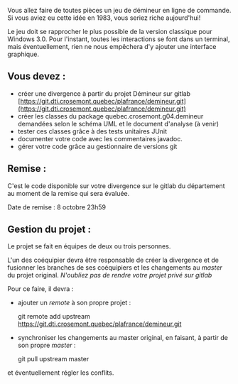 Vous allez faire de toutes pièces un jeu de démineur en ligne de commande. Si vous aviez eu cette idée en 1983, vous seriez riche aujourd'hui!

Le jeu doit se rapprocher le plus possible de la version classique pour Windows 3.0. Pour l'instant, toutes les interactions se font dans un terminal, mais éventuellement, rien ne nous empêchera d'y ajouter une interface graphique.

## Vous devez :

 * créer une divergence à partir du projet Démineur sur gitlab [https://git.dti.crosemont.quebec/plafrance/demineur.git](https://git.dti.crosemont.quebec/plafrance/demineur.git)
 * créer les classes du package quebec.crosemont.g04.demineur demandées selon le schéma UML et le document d'analyse (à venir)
 * tester ces classes grâce à des tests unitaires JUnit
 * documenter votre code avec les commentaires javadoc.
 * gérer votre code grâce au gestionnaire de versions git
 
## Remise : 

C'est le code disponible sur votre divergence sur le gitlab du département au moment de la remise qui sera évaluée.

Date de remise : 8 octobre 23h59


## Gestion du projet :

Le projet se fait en équipes de deux ou trois personnes.

L'un des coéquipier devra être responsable de créer la divergence et de fusionner les branches de ses coéquipiers et les changements au _master_ du projet original. *N'oubliez pas de rendre votre projet privé sur gitlab*

Pour ce faire, il devra :

 * ajouter un _remote_ à son propre projet :

    git remote add upstream https://git.dti.crosemont.quebec/plafrance/demineur.git
	
 * synchroniser les changements au master original, en faisant, à partir de son propre _master_ :
 
    git pull upstream master
	
  et éventuellement régler les conflits.	
